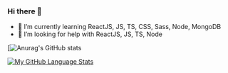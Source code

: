 ### Hi there 👋


- 🌱 I’m currently learning ReactJS, JS, TS, CSS, Sass, Node, MongoDB
- 🤔 I’m looking for help with ReactJS, JS, TS, Node


[![Anurag's GitHub stats](https://github-readme-stats.vercel.app/api?username=rodolfomariano&hide=contribs,prs&show_icons=true&theme=dracula)

[![My GitHub Language Stats](https://github-readme-stats.vercel.app/api/top-langs/?username=rodolfomariano&hide=Objective-C,java,Ruby&langs_count=4&theme=dracula)]()

